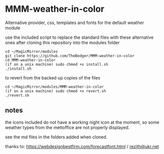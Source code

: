 # MMM-weather-in-color
Alternative provider, css, templates and fonts for the default weather module

use the included script to replace the standard files with these alternative ones after cloning this repository into the modules folder

```
cd ~/MagicMirror/modules
git clone https://github.com/TheBodger/MMM-weather-in-color
cd MMM-weather-in-color
(if on a unix machine) sudo chmod +x install.sh
./install.sh

```
to revert from the backed up copies of the files

```
cd ~/MagicMirror/modules/MMM-weather-in-color
(if on a unix machine) sudo chmod +x revert.sh
./revert.sh
```

## notes

the icons included do not have a working night icon at the moment, so some weather types from the mettoffice are not properly displayed.

see the md files in the folders added when cloned.

thanks to: https://webdesignbestfirm.com/forecastfont.html / rezith@ukr.net
